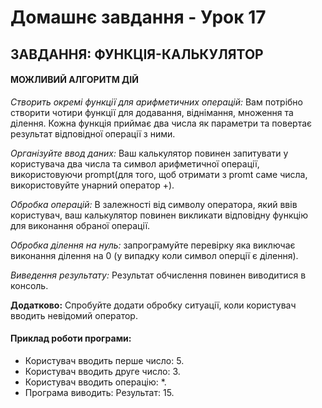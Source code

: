 # Домашнє завдання - Урок 17

## ЗАВДАННЯ: ФУНКЦІЯ-КАЛЬКУЛЯТОР
#### МОЖЛИВИЙ АЛГОРИТМ ДІЙ
*Створить окремі функції для арифметичних операцій:* Вам потрібно створити чотири функції для додавання, віднімання, множення та ділення. Кожна функція приймає два числа як параметри та повертає результат відповідної операції з ними.

*Організуйте ввод даних:* Ваш калькулятор повинен запитувати у користувача два числа та символ арифметичної операції, використовуючи prompt(для того, щоб отримати з promt саме числа, використовуйте унарний оператор +).

*Обробка операцій:* В залежності від символу оператора, який ввів користувач, ваш калькулятор повинен викликати відповідну функцію для виконання обраної операції.

*Обробка ділення на нуль:* запрограмуйте перевірку яка виключає виконання ділення на 0 (у випадку коли символ оперції є ділення).

*Виведення результату:* Результат обчислення повинен виводитися в консоль.

**Додатково:** Спробуйте додати обробку ситуації, коли користувач вводить невідомий оператор.

#### Приклад роботи програми:
- Користувач вводить перше число: 5.
- Користувач вводить друге число: 3.
- Користувач вводить операцію: *.
- Програма виводить: Результат: 15.